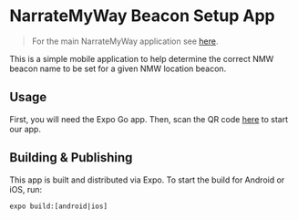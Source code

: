 # NarrateMyWay Beacon Setup App

> For the main NarrateMyWay application see [here](https://github.com/ESE-Peasy/NarrateMyWay).

This is a simple mobile application to help determine the correct NMW beacon name to be set for a given NMW location beacon.

## Usage

First, you will need the Expo Go app. Then, scan the QR code [here](https://expo.io/@ese-peasy/projects/NarrateMyWay-beacon-setup) to start our app.

## Building & Publishing

This app is built and distributed via Expo. To start the build for Android or iOS, run:

```
expo build:[android|ios]
```
